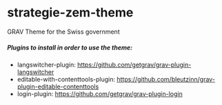 # strategie-zem-theme
GRAV Theme for the Swiss government

##### Plugins to install in order to use the theme:
- langswitcher-plugin: https://github.com/getgrav/grav-plugin-langswitcher
- editable-with-contenttools-plugin: https://github.com/bleutzinn/grav-plugin-editable-contenttools
- login-plugin: https://github.com/getgrav/grav-plugin-login
